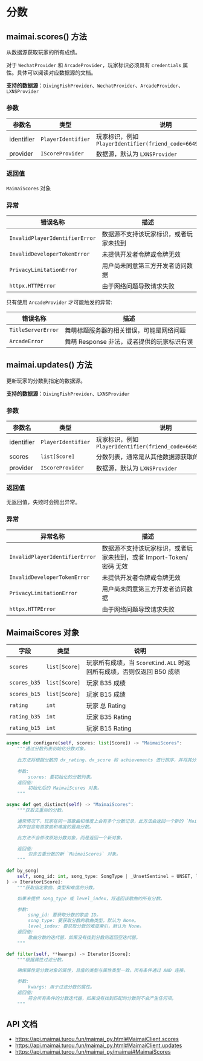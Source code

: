 # 分数

## maimai.scores() 方法

从数据源获取玩家的所有成绩。

对于 `WechatProvider` 和 `ArcadeProvider`，玩家标识必须具有 `credentials` 属性。具体可以阅读对应数据源的文档。

**支持的数据源**：`DivingFishProvider`、`WechatProvider`、`ArcadeProvider`、`LXNSProvider`

### 参数

| 参数名     | 类型               | 说明                                                          |
|------------|--------------------|-------------------------------------------------------------|
| identifier | `PlayerIdentifier` | 玩家标识，例如 `PlayerIdentifier(friend_code=664994421382429)` |
| provider   | `IScoreProvider`   | 数据源，默认为 `LXNSProvider`                                  |

### 返回值

`MaimaiScores` 对象

### 异常

| 错误名称                       | 描述                                  |
|--------------------------------|-------------------------------------|
| `InvalidPlayerIdentifierError` | 数据源不支持该玩家标识，或者玩家未找到 |
| `InvalidDeveloperTokenError`   | 未提供开发者令牌或令牌无效            |
| `PrivacyLimitationError`       | 用户尚未同意第三方开发者访问数据      |
| `httpx.HTTPError`              | 由于网络问题导致请求失败              |

只有使用 `ArcadeProvider` 才可能触发的异常:

| 错误名称           | 描述                                      |
|--------------------|-----------------------------------------|
| `TitleServerError` | 舞萌标题服务器的相关错误，可能是网络问题   |
| `ArcadeError`      | 舞萌 Response 非法，或者提供的玩家标识有误 |

## maimai.updates() 方法

更新玩家的分数到指定的数据源。

**支持的数据源**：`DivingFishProvider`、`LXNSProvider`

### 参数

| 参数名     | 类型               | 说明                                                          |
|------------|--------------------|-------------------------------------------------------------|
| identifier | `PlayerIdentifier` | 玩家标识，例如 `PlayerIdentifier(friend_code=664994421382429)` |
| scores     | `list[Score]`      | 分数列表，通常是从其他数据源获取的分数                         |
| provider   | `IScoreProvider`   | 数据源，默认为 `LXNSProvider`                                  |

### 返回值

无返回值，失败时会抛出异常。

### 异常

| 异常名称                       | 描述                                                              |
|--------------------------------|-----------------------------------------------------------------|
| `InvalidPlayerIdentifierError` | 数据源不支持该玩家标识，或者玩家未找到，或者 Import-Token/密码 无效 |
| `InvalidDeveloperTokenError`   | 未提供开发者令牌或令牌无效                                        |
| `PrivacyLimitationError`       | 用户尚未同意第三方开发者访问数据                                  |
| `httpx.HTTPError`              | 由于网络问题导致请求失败                                          |

## MaimaiScores 对象

| 字段         | 类型          | 说明                                                               |
|--------------|---------------|------------------------------------------------------------------|
| `scores`     | `list[Score]` | 玩家所有成绩，当 `ScoreKind.ALL` 时返回所有成绩，否则仅返回 B50 成绩 |
| `scores_b35` | `list[Score]` | 玩家 B35 成绩                                                      |
| `scores_b15` | `list[Score]` | 玩家 B15 成绩                                                      |
| `rating`     | `int`         | 玩家 总 Rating                                                     |
| `rating_b35` | `int`         | 玩家 B35 Rating                                                    |
| `rating_b15` | `int`         | 玩家 B15 Rating                                                    |

```python
async def configure(self, scores: list[Score]) -> "MaimaiScores":
    """通过分数列表初始化分数对象。
    
    此方法将根据分数的 dx_rating、dx_score 和 achievements 进行排序，并将其分为 b35 和 b15 分数。
    
    参数:
        scores: 要初始化的分数列表。
    返回值:
        初始化后的 MaimaiScores 对象。
    """

async def get_distinct(self) -> "MaimaiScores":
    """获取去重后的分数。

    通常情况下，玩家在同一首歌曲和难度上会有多个分数记录，此方法会返回一个新的 `MaimaiScores` 对象，
    其中包含每首歌曲和难度的最高分数。

    此方法不会修改原始分数对象，而是返回一个新对象。

    返回值:
        包含去重分数的新 `MaimaiScores` 对象。
    """

def by_song(
    self, song_id: int, song_type: SongType | _UnsetSentinel = UNSET, level_index: LevelIndex | _UnsetSentinel = UNSET
) -> Iterator[Score]:
    """获取指定歌曲、类型和难度的分数。

    如果未提供 song_type 或 level_index，将返回该歌曲的所有分数。

    参数:
        song_id: 要获取分数的歌曲 ID。
        song_type: 要获取分数的歌曲类型，默认为 None。
        level_index: 要获取分数的难度索引，默认为 None。
    返回值:
        歌曲分数的迭代器，如果没有找到分数则返回空迭代器。
    """

def filter(self, **kwargs) -> Iterator[Score]:
    """根据属性过滤分数。

    确保属性是分数对象的属性，且值的类型与属性类型一致。所有条件通过 AND 连接。

    参数:
        kwargs: 用于过滤分数的属性。
    返回值:
        符合所有条件的分数迭代器，如果没有找到匹配的分数则不会产生任何项。
    """
```

## API 文档

- https://api.maimai.turou.fun/maimai_py.html#MaimaiClient.scores
- https://api.maimai.turou.fun/maimai_py.html#MaimaiClient.updates
- https://api.maimai.turou.fun/maimai_py/maimai#MaimaiScores